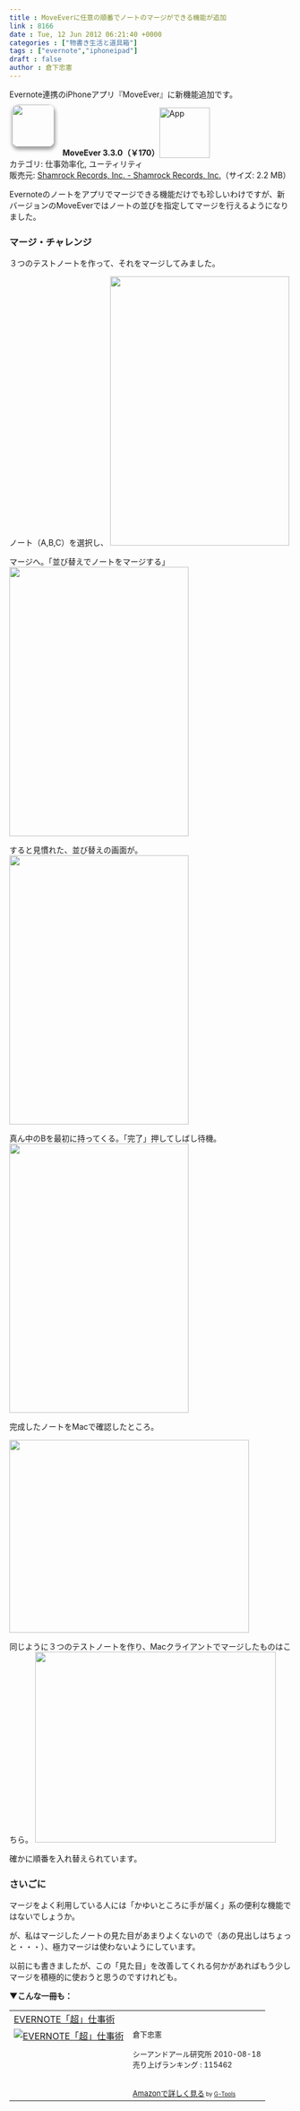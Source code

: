 ```yaml
---
title : MoveEverに任意の順番でノートのマージができる機能が追加
link : 8166
date : Tue, 12 Jun 2012 06:21:40 +0000
categories : ["物書き生活と道具箱"]
tags : ["evernote","iphoneipad"]
draft : false
author : 倉下忠憲
---
```


Evernote連携のiPhoneアプリ『MoveEver』に新機能追加です。

<a href="http://click.linksynergy.com/fs-bin/stat?id=Q0goZPzeHEw&offerid=94348&type=3&subid=0&tmpid=2192&RD_PARM1=http%253A%252F%252Fitunes.apple.com%252Fjp%252Fapp%252Fmoveever%252Fid519536675%253Fmt%253D8%2526uo%253D4%2526partnerId%253D30" target="_blank" rel="nofollow"><img width="75" class="alignleft" align="left" src="http://a4.mzstatic.com/us/r1000/118/Purple/v4/38/10/35/3810357c-1dcb-2009-a338-d1c6c47dd2f2/STuOD06YkhNp0Pelmiqr8w-temp-upload.xidfqzzp.75x75-65.png" style="border-radius: 11px 11px 11px 11px;-moz-border-radius: 11px 11px 11px 11px;-webkit-border-radius: 11px 11px 11px 11px;box-shadow: 1px 4px 6px 1px #999999;-moz-box-shadow: 1px 4px 6px 1px #999999;-webkit-box-shadow: 1px 4px 6px 1px #999999;margin: -5px 15px 1px 5px;"></a><strong> MoveEver 3.3.0（￥170）</strong><a href="http://click.linksynergy.com/fs-bin/stat?id=Q0goZPzeHEw&offerid=94348&type=3&subid=0&tmpid=2192&RD_PARM1=http%253A%252F%252Fitunes.apple.com%252Fjp%252Fapp%252Fmoveever%252Fid519536675%253Fmt%253D8%2526uo%253D4%2526partnerId%253D30" target="_blank" rel="nofollow"><img src="http://r.mzstatic.com/htmlResources/2338/images/viewinitunes_jp.png" style="vertical-align:bottom;" width="90" alt="App"></a><br> カテゴリ: 仕事効率化, ユーティリティ<br> 販売元: <a href="http://click.linksynergy.com/fs-bin/stat?id=Q0goZPzeHEw&offerid=94348&type=3&subid=0&tmpid=2192&RD_PARM1=http%253A%252F%252Fitunes.apple.com%252Fjp%252Fartist%252Fshamrock-records-inc.%252Fid443431466%253Fuo%253D4%2526partnerId%253D30" target="_blank" rel="nofollow">Shamrock Records, Inc. - Shamrock Records, Inc.</a>（サイズ: 2.2 MB）<br style="clear: both;">

Evernoteのノートをアプリでマージできる機能だけでも珍しいわけですが、新バージョンのMoveEverではノートの並びを指定してマージを行えるようになりました。

<h3>マージ・チャレンジ</h3>
３つのテストノートを作って、それをマージしてみました。

ノート（A,B,C）を選択し、
<a href="https://rashita.net/blog/wp-content/uploads/2012/06/20120612150005.png"><img src="https://rashita.net/blog/wp-content/uploads/2012/06/20120612150005.png" alt="" title="20120612150005" width="320" height="480" class="alignnone size-full wp-image-8167" /></a>

マージへ。「並び替えでノートをマージする」
<a href="https://rashita.net/blog/wp-content/uploads/2012/06/20120612150008.png"><img src="https://rashita.net/blog/wp-content/uploads/2012/06/20120612150008.png" alt="" title="20120612150008" width="320" height="480" class="alignnone size-full wp-image-8168" /></a>

すると見慣れた、並び替えの画面が。
<a href="https://rashita.net/blog/wp-content/uploads/2012/06/20120612150011.png"><img src="https://rashita.net/blog/wp-content/uploads/2012/06/20120612150011.png" alt="" title="20120612150011" width="320" height="480" class="alignnone size-full wp-image-8169" /></a>

真ん中のBを最初に持ってくる。「完了」押してしばし待機。
<a href="https://rashita.net/blog/wp-content/uploads/2012/06/20120612150018.png"><img src="https://rashita.net/blog/wp-content/uploads/2012/06/20120612150018.png" alt="" title="20120612150018" width="320" height="480" class="alignnone size-full wp-image-8170" /></a>

完成したノートをMacで確認したところ。

<a href="https://rashita.net/blog/wp-content/uploads/2012/06/screenshot.21.png"><img src="https://rashita.net/blog/wp-content/uploads/2012/06/screenshot.21.png" alt="" title="screenshot.2" width="428" height="344" class="alignnone size-full wp-image-8171" /></a>

同じように３つのテストノートを作り、Macクライアントでマージしたものはこちら。
<a href="https://rashita.net/blog/wp-content/uploads/2012/06/screenshot.31.png"><img src="https://rashita.net/blog/wp-content/uploads/2012/06/screenshot.31.png" alt="" title="screenshot.3" width="430" height="340" class="alignnone size-full wp-image-8172" /></a>

確かに順番を入れ替えられています。

<h3>さいごに</h3>
マージをよく利用している人には「かゆいところに手が届く」系の便利な機能ではないでしょうか。

が、私はマージしたノートの見た目があまりよくないので（あの見出しはちょっと・・・）、極力マージは使わないようにしています。

以前にも書きましたが、この「見た目」を改善してくれる何かがあればもう少しマージを積極的に使おうと思うのですけれども。

<strong>▼こんな一冊も：</strong>
<table  border="0" cellpadding="5"><tr><td colspan="2"><a href="http://www.amazon.co.jp/EVERNOTE%E3%80%8C%E8%B6%85%E3%80%8D%E4%BB%95%E4%BA%8B%E8%A1%93-%E5%80%89%E4%B8%8B%E5%BF%A0%E6%86%B2/dp/4863540728%3FSubscriptionId%3D15SMZCTB9V8NGR2TW082%26tag%3Drashita1000-22%26linkCode%3Dxm2%26camp%3D2025%26creative%3D165953%26creativeASIN%3D4863540728" target="_blank">EVERNOTE「超」仕事術</a><img src="http://www.assoc-amazon.jp/e/ir?t=rashita1000-22&l=ur2&o=9" width="1" height="1" style="border: none;" alt="" /></td></tr><tr><td valign="top"><a href="http://www.amazon.co.jp/EVERNOTE%E3%80%8C%E8%B6%85%E3%80%8D%E4%BB%95%E4%BA%8B%E8%A1%93-%E5%80%89%E4%B8%8B%E5%BF%A0%E6%86%B2/dp/4863540728%3FSubscriptionId%3D15SMZCTB9V8NGR2TW082%26tag%3Drashita1000-22%26linkCode%3Dxm2%26camp%3D2025%26creative%3D165953%26creativeASIN%3D4863540728" target="_blank"><img src="http://ecx.images-amazon.com/images/I/51D2v1-KakL._SL160_.jpg" border="0" alt="EVERNOTE「超」仕事術" /></a></td><td valign="top"><font size="-1">倉下忠憲 <br /><br />シーアンドアール研究所  2010-08-18<br />売り上げランキング : 115462<br /><br /><br /><a href="http://www.amazon.co.jp/EVERNOTE%E3%80%8C%E8%B6%85%E3%80%8D%E4%BB%95%E4%BA%8B%E8%A1%93-%E5%80%89%E4%B8%8B%E5%BF%A0%E6%86%B2/dp/4863540728%3FSubscriptionId%3D15SMZCTB9V8NGR2TW082%26tag%3Drashita1000-22%26linkCode%3Dxm2%26camp%3D2025%26creative%3D165953%26creativeASIN%3D4863540728" target="_blank">Amazonで詳しく見る</a></font><font size="-2"> by <a href="http://www.goodpic.com/mt/aws/index.html" >G-Tools</a></font></td></tr></table>


